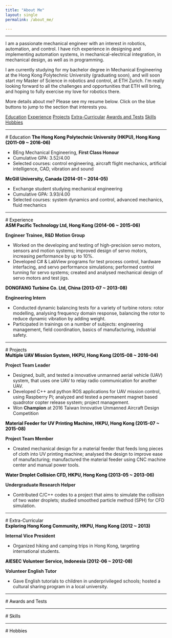 ```yaml
---
title: "About Me"
layout: single
permalink: /about_me/

---
```


<hr>

I am a passionate mechanical engineer with an interest in robotics, automation, and control. I have rich experience in designing and implementing automation systems, in mechanical-electrical integration, in mechanical design, as well as in programming.

I am currently studying for my bachelor degree in Mechanical Engineering at the Hong Kong Polytechnic University (graduating soon), and will soon start my Master of Science in robotics and control, at ETH Zurich. I'm really looking forward to all the challenges and opportunities that ETH will bring, and hoping to fully exercise my love for robotics there.

More details about me? Please see my resume below. Click on the <a class="btn btn--info">blue buttons</a> to jump to the section that interests you.

<a href="#tag_edu" class="btn btn--info">Education</a> 
<a href="#tag_exp" class="btn btn--info">Experience</a> 
<a href="#tag_proj" class="btn btn--info">Projects</a>
<a href="#tag_extra" class="btn btn--info">Extra-Curricular</a>
<a href="#tag_awards" class="btn btn--info">Awards and Tests</a>
<a href="#tag_skills" class="btn btn--info">Skills</a>
<a href="#tag_hobbies" class="btn btn--info">Hobbies</a>

<A NAME="tag_edu">
<hr>
# <font color="#000000"> Education </font>
<b><font color="#000000"> The Hong Kong Polytechnic University (HKPU), Hong Kong (2011-09 ~ 2016-06) </font></b>

  * BEng Mechanical Engineering, <b>First Class Honour</b>
  * Cumulative GPA: 3.52/4.00
  * Selected courses: control engineering, aircraft flight mechanics, artificial intelligence, CAD, vibration and sound

<b><font color="#000000"> McGill University, Canada (2014-01 ~ 2014-05) </font></b>

  * Exchange student studying mechanical engineering
  * Cumulative GPA: 3.93/4.00
  * Selected courses: system dynamics and control, advanced mechanics, fluid mechanics

<A NAME="tag_exp">
<hr>
# <font color="#000000"> Experience </font>
<p style="margin:0" ><b><font color="#000000"> ASM Pacific Technology Ltd, Hong Kong (2014-06 ~ 2015-06) </font></b></p>

<b>Engineer Trainee, R&D Motion Group</b>

  * Worked on the developing and testing of high-precision servo motors, sensors and motion systems; improved design of servo motors, increasing performance by up to 10%.
  * Developed C# & LabView programs for test process control, hardware interfacing, and servo performance simulations; performed control tunning for servo systems; created and analysed mechanical design of servo motors and test jigs.

<p style="margin:0" ><b><font color="#000000"> DONGFANG Turbine Co. Ltd, China (2013-07 ~ 2013-08) </font></b></p>

<b>Engineering Intern</b>

  * Conducted dynamic balancing tests for a variety of turbine rotors: rotor modelling, analysing frequency domain response, balancing the rotor to reduce dynamic vibration by adding weight.
  * Participated in trainings on a number of subjects: engineering management, field coordination, basics of manufacturing, industrial safety.

<A NAME="tag_proj">
<hr>
# <font color="#000000"> Projects </font>
<p style="margin:0" ><b><font color="#000000"> Multiple UAV Mission System, HKPU, Hong Kong (2015-08 ~ 2016-04) </font></b></p>

<b>Project Team Leader</b>

  * Designed, built, and tested a innovative unmanned aerial vehicle (UAV) system, that uses one UAV to relay radio communication for another UAV.
  * Developed C++ and python ROS applications for UAV mission control, using Raspberry Pi; analyzed and tested a permanent magnet based quadrotor copter release system; project management.
  * Won <b>Champion</b> at 2016 Taiwan Innovative Unmanned Aircraft Design Competition

<p style="margin:0" ><b><font color="#000000"> Material Feeder for UV Printing Machine, HKPU, Hong Kong (2015-07 ~ 2015-08) </font></b></p>

<b>Project Team Member</b>

  * Created mechanical design for a material feeder that feeds long pieces of cloth into UV printing machine; analysed the design to improve ease of manufacturing; manufactured the material feeder using CNC machine center and manual power tools.


<p style="margin:0" ><b><font color="#000000"> Water Droplet Collision CFD, HKPU, Hong Kong (2013-05 ~ 2013-06) </font></b></p>

<b>Undergraduate Research Helper</b>

  * Contributed C/C++ codes to a project that aims to simulate the collision of two water droplets; studied smoothed particle method (SPH) for CFD simulation.


<A NAME="tag_extra">
<hr>
# <font color="#000000"> Extra-Curricular </font>
<p style="margin:0" ><b><font color="#000000"> Exploring Hong Kong Community, HKPU, Hong Kong (2012 ~ 2013) </font></b></p>

<b>Internal Vice President</b>

  * Organized hiking and camping trips in Hong Kong, targeting international students.
  
<p style="margin:0" ><b><font color="#000000"> AIESEC Volunteer Service, Indonesia (2012-06 ~ 2012-08) </font></b></p>

<b>Volunteer English Tutor</b>

  * Gave English tutorials to children in underprivileged schools; hosted a cultural sharing program in a local university.

<A NAME="tag_awards">
<hr>
# <font color="#000000"> Awards and Tests </font>

<A NAME="tag_skills">
<hr>
# <font color="#000000"> Skills </font>

<A NAME="tag_hobbies">
<hr>
# <font color="#000000"> Hobbies </font>

